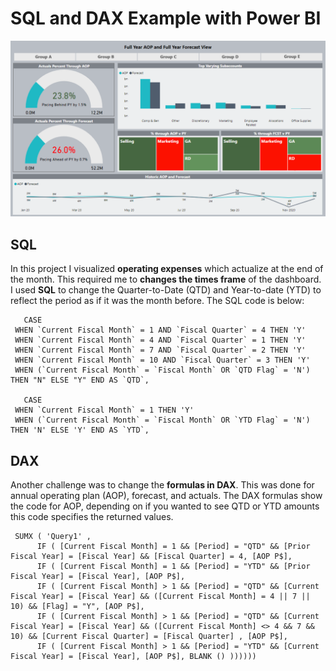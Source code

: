 # SQL and DAX Example with Power BI
![](/images/OPEX1.png)

## SQL
In this project I visualized **operating expenses** which actualize at the end of the month. 
This required me to **changes the times frame** of the dashboard.
I used **SQL** to change the Quarter-to-Date (QTD) and Year-to-date (YTD) to reflect the period as if it was the month before.
The SQL code is below:

       CASE
     WHEN `Current Fiscal Month` = 1 AND `Fiscal Quarter` = 4 THEN 'Y'  
     WHEN `Current Fiscal Month` = 4 AND `Fiscal Quarter` = 1 THEN 'Y' 
     WHEN `Current Fiscal Month` = 7 AND `Fiscal Quarter` = 2 THEN 'Y' 
     WHEN `Current Fiscal Month` = 10 AND `Fiscal Quarter` = 3 THEN 'Y' 
     WHEN (`Current Fiscal Month` = `Fiscal Month` OR `QTD Flag` = 'N') THEN "N" ELSE "Y" END AS `QTD`,

       CASE
     WHEN `Current Fiscal Month` = 1 THEN 'Y'  
     WHEN (`Current Fiscal Month` = `Fiscal Month` OR `YTD Flag` = 'N') THEN 'N' ELSE 'Y' END AS `YTD`,

## DAX
Another challenge was to change the **formulas in DAX**.
This was done for annual operating plan (AOP), forecast, and actuals.
The DAX formulas show the code for AOP, depending on if you wanted to see QTD or YTD amounts this code specifies the returned values.


     SUMX ( 'Query1' ,
          IF ( [Current Fiscal Month] = 1 && [Period] = "QTD" && [Prior Fiscal Year] = [Fiscal Year] && [Fiscal Quarter] = 4, [AOP P$],
          IF ( [Current Fiscal Month] = 1 && [Period] = "YTD" && [Prior Fiscal Year] = [Fiscal Year], [AOP P$],
          IF ( [Current Fiscal Month] > 1 && [Period] = "QTD" && [Current Fiscal Year] = [Fiscal Year] && ([Current Fiscal Month] = 4 || 7 || 10) && [Flag] = "Y", [AOP P$],
          IF ( [Current Fiscal Month] > 1 && [Period] = "QTD" && [Current Fiscal Year] = [Fiscal Year] && ([Current Fiscal Month] <> 4 && 7 && 10) && [Current Fiscal Quarter] = [Fiscal Quarter] , [AOP P$],
          IF ( [Current Fiscal Month] > 1 && [Period] = "YTD" && [Current Fiscal Year] = [Fiscal Year], [AOP P$], BLANK () ))))))
